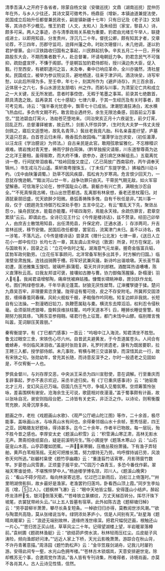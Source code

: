 <!-- { "loadSidebar": true } -->
清季吾滇人之开府于各省者，除蒙自杨文骏（安徽巡抚）文鼎（湖南巡抚）昆仲历年在外，与乡人少往还，其诗文莫可徵考外，杨鼎臣（增新，本镇迪道兼提法使，民国成立后始升任都督兼民政长，嗣是镇新疆十七年）只有日记及《老子注》文牍等，其诗亦不少概见。惟王豹君（人文，太和人）及朱经田（家宝，黎县人）诗，颇多可采。两人之事迹，亦与清季政局关系极为重要。豹君由光绪壬午举人，联捷成进士，以即用知县，分发贵州，浮沉几二十年。督抚公卿，颇有知其才者，交章论荐，不三四年，历郡守监司，迨拜州藩之命。时赵次珊督川，未几他调，遂以豹君护督篆。会川汉铁路收归国有之事起，川民群起抗争。辛亥五月二十一日，开保路股东大会，不期而集者数千人，赴总督署，环请电朝廷力争。豹君念民气不可强抑，疏劾盛宣怀，不慊于阁部。于是朝旨加豹君侍郎衔，授川滇边务大臣，促入觐。行至西安，有褫职逮问之旨，未及奉，秦中已响应革命，全川亦骚然，清社屋矣。民国成立，被举为参议院议员，避地栖遑，往来于津沪间。酒浇块垒，诗写牢愁，以此后所得为多。至壬申，年七十，刻其所作为《避庐诗存》，共三百余首，近体居十之六七，多山水游览友朋唱讠州之作。而躬与川事，为清室沦亡共和成立之一大关键，反无所发摅。意者时事倥偬，无暇于笔墨之事耳。前录其七绝数首，颇具清逸之致。兹再录其《七十感赋》七律六章，于其一生经历及有关时事者，颇可考见焉。诗云：“强半春光忧患中，飘零七十已成翁。津潮怒涌狂涛白，淞水横飞热血红。多负传文期不朽，敢言勋业遇终穷。余生无限沧桑感，回首前尘万事空。”“昆池碧血灯宵火，浩劫苍茫堕地来。（同治癸亥正月十六夜诞生，前夕灯宵，回乱正烈，总督潘铎被害，故云然。）剑影入怀惊异梦，（生时先大夫梦一伟丈夫授剑佩之，寤后文适堕地，故乳名青萍。）鬓丝老我竟凡胎。科名亲喜差纡望，庐墓天遥只忍哀。白首苍云归未得，晚香孤负故园梅。”“湄潭学治岂求安，（初任湄潭，以汪龙庄《学治臆说》为师法。）自古亲民是此官。敢翔弦歌留雅化，不忘稼穑识艰难。镌岩愧对青天誉，祷雨宁辞白简弹。（黔旱独报灾请赈，川东道黎尊斋为达之北洋王夔相，虽得赈欺，而大府不慊，欲参办，遂引病乞休解组去。）五载离忧诗一卷，行间犹带泪痕看。”“桂岭回旋又度辽，（乙已简放广西南容府，丙午调奉天锦州。）书生戎马万山遥。乘轩南粤搜珠玉，（丁未任广东提学使。）拂袖西川动斗杓。（戊中由陕藩调蜀。）劲草不因风疾靡，孤松肯为岁寒凋。危言恨少回天力，一息犹存愧逊朝。”“黯淡河山廿一年，战争功罪只由天。干霄民气期无敌，如火军容望解悬。可信海牙公论在，惨怀国耻众心镌。衰躯亦有兴亡责，满眼虫沙忍自全。”“不死真惭竟古稀，住山出世愿都违。乱离那有林泉想，垂老还思杖履归。对酒犹豪朋旧盛，忧天欲醉夕阳微。悬弧善祷殊多愧，自有千秋任是非。”其川事一段，仅于《题趟尧生侍御万松深处手卷》五言中见之，有云“蜀乱天下先，聚敛丛怨ゥ。操舟民犹水，能载亦能覆。吁嗟四海穷，焉能永天禄。余疏伤罪言，君章空累牍”云云。即谓此也。全诗已见王什公《今传是楼诗话》，兹不赘录。经田己卯举人，由庶吉士散馆用知县，出任清苑县，升保定府，迁通水道，氵存涉两司，升吉宣林巡抚，移节安徽。民国后改任都督，罢官后，流寓津门未归。虽不以诗名，偶一涉笔，不落凡近。《今传是楼诗话》尝录其《赠什公北发》七律一章，《送日人立花小一郎中佐归》长均七古一章，其友虞山言仲远（敦源）所录，时方在保定。诗与国故有关，因录之云：“立花中佐时之髦，湖海意气元龙豪。握奇金版富兵韬，匡勃军政何勤劳。（立花任军事顾问，北洋常备军制多出其手，时方解约归国。）临淮壁垒肃旌旄，连钱战骑腾于槽。将军好武兼风骚，新诗吟出谐琅墩。天长圣节喜初遭，莲池雅集玉馊叨。玻璃杯斟蒲萄，菊天共评刘郎糕。酒酣耳热语嘈嘈，陈义直薄秋云高。曰我友邦谊可褒，接壤如古滕与曹。协力御侮荡腥臊，卧榻漫讠羽人毛。我闻君语增郁陶，痛痒恍被麻姑搔。慷慨长啸眺神皋，匣剑跃作龙虬号。图们鸭绿卷惊涛，千年华表沦蓬蒿。豺狼无厌性桀骛，辽渖攫孥捷于猱。楚问九鼎吴百牢，非理要索恣贪饕。陇得诅有蜀可挠，皮之不存安附毛。所冀邦交固漆胶，缠绵春茧同春缫。风轮火舰蚁千艘，矛戟偕作吟同袍。矧复边衅非我挑，长短自有公法操。一割漫晒旧铅刀，执鞭愿属鞑与橐。横流东去障滔滔，权利忍令侵秋毫。会须驱除虎狼嗥，旋斡艮维扶柱鳌。呜呼天道本不讠舀，睡狮长睡徒訾警。相期努力脱其绦，飞腾东亚参翔翱。嗟君行色上征篙，都门未饯中山醪。临别赠言愧叫嚣，芜词聊压芙蓉朋。”

秦宥衡提学，有《丁巳都门感事》一首云：“呜咽中江入海流，知君清坐不胜愁。鲁戈过眼空三舍，宋铁伤心尽六州。自昔武夫避黄发，于今吾道属苍头。人间合有蟾蜍寿，书剑临风涕泪收。”盖是时张勋复辟，礼罗时贤遗老，康有为既居要职，拉王聘三入都，授学部侍郎。未几事败，宥横与聘三交谊甚挚，而深惜其此一行，故有宋铁之句。张勋幼年，曾充其长随，而诗意反深予之，尔时一般遗老之见固如是，不仅宥衡一人也。

罗佩金督川，与刘存厚交恶，中央派王采丞为四川宣慰使，意在调解。行至重庆而复辟事起，罗亦不表示欢迎，采丞半途归矣。有《丁巳重庆感事诗》云：“驰驱南北才三月，变幻风云已万端。窃国几伤王气尽，争城入见蜀氛寒。空烦筹策怜张咏，差喜围棋有谢安。沧海余生无可说，歌筵相对夜漫漫。”盖于蜀事颇有计画，故以张咏自况，谢安则指段台肥，二诗皆有关史实，非泛泛之作。以诗论，则宥衡腹笥充腴，风骨沉厚多矣。

题画之作，老杜《戏题画山水歌》、《观严公厅岷山陀江图》等作，二十余首，极尽能事，盖咏画山水，与咏真山水有间也。余得秦邻烟山水十余帧，葱秀恬密，四王之亚。因略徵友好题咏，得诗甚多。迄今二十余年，作者半已物故。每一层玩，殆不胜今昔之感也。李厚安太史《题溪山积雪》云：“积雪满山寒正肃，高林无影水无声。萧斋彻夜纸窗白，疑是前溪明月生。”陈小圃提学《题落木寒山》云：“山石蓰宠山木高，山亭茆覆如团蕉。一声来寒鲷，压檐丛筱纷萧骚。下有渔子弄轻舶，黄芦白苇相荡摇。无舵可把推长篙，努力撑持无乃劳。呜呼撑持诚已劳，风浪弥天何所逃。”赵樾村臬使《题竹亭幽趣》云：“重逢翦竹话宵寒，月影筛窗竹数竿。岁晏苍山风雪裹，正烦童子报平安。”“园万个森青玉，多恐今番伐作薪。翠袖天寒谁徙倚，不堪憔悴梦中人。”杨迪楼学博名琼，邓川人。《题溪山晚霁》云：“看山不碍夕阳迟，每向林泉寄远思。忆过巴江新雨后，泊舡江上倚篷时。”“卅里明湖傍影斜，故乡最好是渔家。老渔罢钓归莲坞，卧看西山顶上霞。”同岁生李灿高（增，江人）。《题枫林飞瀑》云：“眼中天地皆尘翳，安得蓬山小结庐。醉起呼龙涤杯戋，银河倒落天衢。”“苍峰铁立篆螺纹，万丈天梯百转分。挥尽汗珠下坡尾，衣裳犹带岭头云。”以上五人皆墓有宿草。此外如陈古逸《题柳塘归棹》云：“劳亭碧柳半萧萧，攀尽长条复短条。一棹欲归归亦得，莫教阅世涉风潮。”“欲与陶潜共高隐，莫从张绪说当年。绿阴浓处茅庐小，信是人间别有天。”赵星海《题晴岚暖翠》云：“浪迹无端别故林，道缘终浅世缘深。把君尺幅倪迂画，根触还山一片心。”“思归苦乏买山钱，草草风尘二十年。记得望湖楼上望，半岩暖翠落樽前。”袁树圃《题疏林渔艇》云：“欲结茆庐傍水滨，秋林轻雨压红尘。瓜皮艇子风涛险，频向渔郎好问津。”“远近人家上下桥，天光云影晚萧萧。游踪合在秋山背，不许丹青著意描。”周涤园《题竹韵松声》云：“金华笠屐剑湖舟，记我儿时屡钓游。安得此间专一壑，水光山色拥岑楼。”“苍林古木锁烟岚，天意安排避世宠。除却樵苏无个事，合邀周党作清谈。”各人皆有专刊诗集，所难得者，诗境肖画，亦莫不各肖其人。古人云诗见性情，信然。

